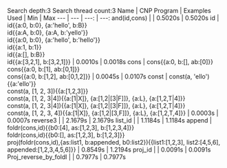 Search depth:3
Search thread count:3
Name | CNP Program | Examples Used | Min | Max
--- | --- | ---: | ---:
and(id,cons) |  | 0.5020s | 0.5020s
id | id{{a:0, b:0}, {a:'hello', b:B}}<br/>id{{a:A, b:0}, {a:A, b:'yello'}}<br/>id{{a:0, b:0}, {a:'hello', b:'hello'}}<br/>id{{a:1, b:1}}<br/>id{{a:[], b:B}}<br/>id{{a:[3,2,1], b:[3,2,1]}} | 0.0010s | 0.0018s
cons | cons{{a:0, b:[], ab:[0]}}<br/>cons{{a:0, b:[1], ab:[0,1]}}<br/>cons{{a:0, b:[1,2], ab:[0,1,2]}} | 0.0045s | 0.0107s
const | const(a, 'ello'){{a:'ello'}}<br/>const(a, [1, 2, 3]){{a:[1,2,3]}}<br/>const(a, [1, 2, 3\|4]){{a:[1\|X]}, {a:[1,2\|[3\|F]]}, {a:L}, {a:[1,2,T\|4]}}<br/>const(a, [1, 2, 3\|4]){{a:[1\|X]}, {a:[1,2\|[3\|F]]}, {a:L}, {a:[1,2,T\|4]}}<br/>const(a, [1, 2, 3, 4]){{a:[1\|X]}, {a:[1,2\|[3,F]]}, {a:L}, {a:[1,2,T,4]}} | 0.0003s | 0.0007s
reverse3 |  | 2.1679s | 2.1679s
list_id |  | 1.1184s | 1.1184s
append | foldr(cons,id){{b0:[4], as:[1,2,3], b:[1,2,3,4]}}<br/>foldr(cons,id){{b0:[], as:[1,2,3], b:[1,2,3]}}<br/>proj(foldr(cons,id),{as:list1, b:appended, b0:list2}){{list1:[1,2,3], list2:[4,5,6], appended:[1,2,3,4,5,6]}} | 0.8549s | 1.2194s
proj_id |  | 0.0091s | 0.0091s
Proj_reverse_by_foldl |  | 0.7977s | 0.7977s
